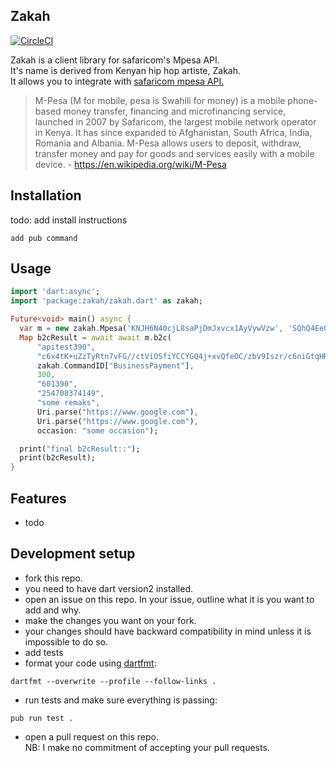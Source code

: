 ## Zakah          

[![CircleCI](https://circleci.com/gh/komuw/zakah.svg?style=svg)](https://circleci.com/gh/komuw/zakah)

Zakah is a client library for safaricom's Mpesa API.           
It's name is derived from Kenyan hip hop artiste, Zakah.                        
It allows you to integrate with [safaricom mpesa API.](https://developer.safaricom.co.ke/)       

> M-Pesa (M for mobile, pesa is Swahili for money) is a mobile phone-based money transfer, financing and microfinancing service, launched in 2007 by Safaricom, the largest mobile network operator in Kenya. It has since expanded to Afghanistan, South Africa, India, Romania and Albania. M-Pesa allows users to deposit, withdraw, transfer money and pay for goods and services easily with a mobile device. - https://en.wikipedia.org/wiki/M-Pesa



## Installation
todo: add install instructions
```shell
add pub command
```           

## Usage

```dart
import 'dart:async';
import 'package:zakah/zakah.dart' as zakah;

Future<void> main() async {
  var m = new zakah.Mpesa('KNJH6N40cjL8saPjDmJxvcx1AyVywVzw', 'SQhQ4EeOXMTe96D5');
  Map b2cResult = await await m.b2c(
      "apitest390",
      "c6x4tK+uZzTyRtn7vFG//ctViOSfiYCCYGQ4j+xvQfeOC/zbv9Iszr/c6niGtqHRyuLAgGKV0G6zzQtc0QcEIzH9c6fOG/JA03OS5RRFccHI3sCQ0ucVGuYD4FbxM1EMAMgj09C21WGouXiFPenF0wwxFPZLRs9JBFOXfLNPbaA8+03TrYnID1mFR+nDfDT5xOvuk1JWnkmTk9NJDOtT+Fn2dP1DBrMbIW0tmROkMsKm3zCV4QJmKbnr/Ds+/HyXyGmr3UOUU3t9jq973uJ/y6/8TukQmA4dkjXGy7agzAO4pPIYWScpiom3K/JY//Z5EdSUn1f4SYrwHiH8cTmjCw==",
      zakah.CommandID["BusinessPayment"],
      300,
      "601390",
      "254708374149",
      "some remaks",
      Uri.parse("https://www.google.com"),
      Uri.parse("https://www.google.com"),
      occasion: "some occasion");

  print("final b2cResult::");
  print(b2cResult);
}
```


## Features
- todo

## Development setup
- fork this repo.
- you need to have dart version2 installed.
- open an issue on this repo. In your issue, outline what it is you want to add and why.              
- make the changes you want on your fork.
- your changes should have backward compatibility in mind unless it is impossible to do so.
- add tests
- format your code using [dartfmt](https://github.com/dart-lang/dart_style):                      
```shell
dartfmt --overwrite --profile --follow-links .
```
- run tests and make sure everything is passing:
```shell
pub run test .
```
- open a pull request on this repo.               
NB: I make no commitment of accepting your pull requests.                 
